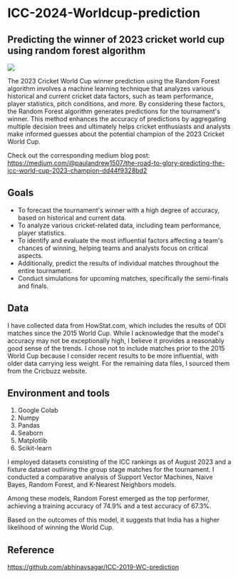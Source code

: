 # ICC-2024-Worldcup-prediction
## Predicting the winner of 2023 cricket world cup using random forest algorithm

![](./wc.png)

The 2023 Cricket World Cup winner prediction using the Random Forest algorithm involves a machine learning technique that analyzes various historical and current cricket data factors, such as team performance, player statistics, pitch conditions, and more. By considering these factors, the Random Forest algorithm generates predictions for the tournament's winner. This method enhances the accuracy of predictions by aggregating multiple decision trees and ultimately helps cricket enthusiasts and analysts make informed guesses about the potential champion of the 2023 Cricket World Cup. 

Check out the corresponding medium blog post: https://medium.com/@paulandrew1507/the-road-to-glory-predicting-the-icc-world-cup-2023-champion-dd44f9328bd2

## Goals

* To forecast the tournament's winner with a high degree of accuracy, based on historical and current data.
* To analyze various cricket-related data, including team performance, player statistics.
* To identify and evaluate the most influential factors affecting a team's chances of winning, helping teams and analysts focus on critical aspects.
* Additionally, predict the results of individual matches throughout the entire tournament.
* Conduct simulations for upcoming matches, specifically the semi-finals and finals.

## Data

I have collected data from HowStat.com, which includes the results of ODI matches since the 2015 World Cup. While I acknowledge that the model's accuracy may not be exceptionally high, I believe it provides a reasonably good sense of the trends. I chose not to include matches prior to the 2015 World Cup because I consider recent results to be more influential, with older data carrying less weight. For the remaining data files, I sourced them from the Cricbuzz website.

## Environment and tools
1. Google Colab
2. Numpy
3. Pandas
4. Seaborn
5. Matplotlib
6. Scikit-learn


I employed datasets consisting of the ICC rankings as of August 2023 and a fixture dataset outlining the group stage matches for the tournament. I conducted a comparative analysis of Support Vector Machines, Naive Bayes, Random Forest, and K-Nearest Neighbors models.

Among these models, Random Forest emerged as the top performer, achieving a training accuracy of 74.9% and a test accuracy of 67.3%.

Based on the outcomes of this model, it suggests that India has a higher likelihood of winning the World Cup.

## Reference
https://github.com/abhinavsagar/ICC-2019-WC-prediction
